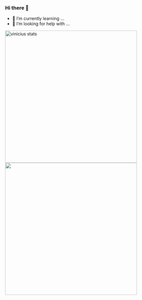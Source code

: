 ### Hi there 👋

- 🌱 I’m currently learning ...
- 🤔 I’m looking for help with ...

<img width="430em" src="https://github-readme-stats.vercel.app/api?username=vinii786&show_icons=true&theme=tokyonight&include_all_commits=true&count_private=true" alt="vinicius stats"/>
<img width="430em" src="https://github-readme-stats.vercel.app/api/top-langs/?username=vinii786&layout=compact&show_icons=true&theme=tokyonight&count_private=true&%22/%3E" />

